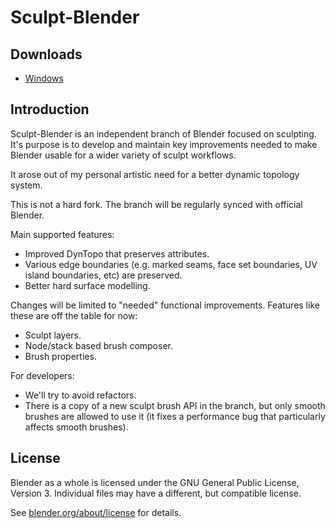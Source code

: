 Sculpt-Blender
==============

Downloads
---------
* [Windows](https://github.com/joeedh/sculptblender-builds/raw/master/builds/sculptblender_latest_win64.zip?download=)

Introduction
------------

Sculpt-Blender is an independent branch of Blender focused on sculpting.
It's purpose is to develop and maintain key improvements needed to make 
Blender usable for a wider variety of sculpt workflows.

It arose out of my personal artistic need for a better dynamic topology
system.  

This is not a hard fork.  The branch will be regularly synced with official Blender.  

Main supported features:
* Improved DynTopo that preserves attributes.
* Various edge boundaries (e.g. marked seams, face set boundaries, UV island boundaries, etc)
  are preserved.
* Better hard surface modelling. 

Changes will be limited to "needed" functional improvements.
Features like these are off the table for now:

* Sculpt layers.
* Node/stack based brush composer.
* Brush properties.

For developers:
* We'll try to avoid refactors.
* There is a copy of a new sculpt brush API in the branch, but only smooth brushes are allowed to use it
  (it fixes a performance bug that particularly affects smooth brushes).
  

License
-------

Blender as a whole is licensed under the GNU General Public License, Version 3.
Individual files may have a different, but compatible license.

See [blender.org/about/license](https://www.blender.org/about/license) for details.
